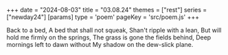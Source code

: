 +++
date = "2024-08-03"
title = "03.08.24"
themes = ["rest"]
series = ["newday24"]
[params]
  type = 'poem'
  pageKey = 'src/poem.js'
+++

Back to a bed,
A bed that shall not squeak,
Shan't ripple with a lean,
But will hold me firmly on the springs,
The grass is gone the fields behind,
Deep mornings left to dawn without
My shadow on the dew-slick plane.
